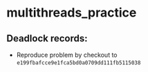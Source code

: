 # multithreads_practice


## Deadlock records:

- Reproduce problem by checkout to `e199fbafcce9e1fca5bd0a0709dd111fb5115038`